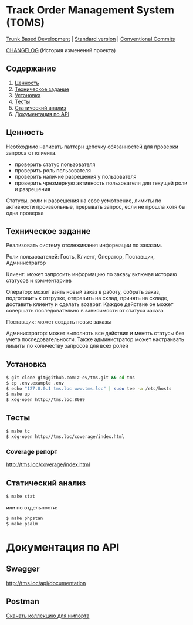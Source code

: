 # Track Order Management System (TOMS)
[Trunk Based Development](https://trunkbaseddevelopment.com/) |
[Standard version](https://github.com/conventional-changelog/standard-version) |
[Conventional Commits](https://www.conventionalcommits.org/en/v1.0.0-beta.2/)

[CHANGELOG](CHANGELOG.md) (История изменений проекта)

## Содержание
1. [Ценность](#ценность)
2. [Техническое задание](#техническое-задание)
3. [Установка](#установка)
4. [Тесты](#тесты)
5. [Статический анализ](#статический-анализ)
6. [Документация по API](#документация-по-API)

## Ценность
Необходимо написать паттерн цепочку обязанностей для проверки запроса от клиента.
- проверить статус пользователя
- проверить роль пользователя
- проверить наличие разрешения у пользователя
- проверить чрезмерную активность пользователя для текущей роли и разрешения

Статусы, роли и разрешения на свое усмотрение, лимиты по активности произвольные, прерывать запрос, если не прошла хотя бы одна проверка
## Техническое задание
Реализовать систему отслеживания информации по заказам.

Роли пользователей: Гость, Клиент, Оператор, Поставщик, Администратор

Клиент:
может запросить информацию по заказу включая историю статусов и комментариев

Оператор: может взять новый заказ в работу, собрать заказ, подготовить к отгрузке, отправить на склад, принять на складе, доставить клиенту и сделать возврат. Каждое действие он может совершать последовательно в зависимости от статуса заказа

Поставщик: может создать новые заказы

Администратор: может выполнять все действия и менять статусы без учета последовательности. Также администратор может настраивать лимиты по количеству запросов для всех ролей

## Установка
```bash
$ git clone git@github.com:z-ev/tms.git && cd tms 
$ cp .env.example .env
$ echo "127.0.0.1 tms.loc www.tms.loc" | sudo tee -a /etc/hosts
$ make up
$ xdg-open http://tms.loc:8089
```

## Тесты
```bash
$ make tc
$ xdg-open http://tms.loc/coverage/index.html
```
### Coverage репорт
http://tms.loc/coverage/index.html

## Статический анализ
```bash
$ make stat
```
или по отдельности:
```bash
$ make phpstan
$ make psalm
```

# Документация по API
## Swagger
http://tms.loc/api/documentation

## Postman
[Скачать коллекцию для импорта](./docs/TOMS.postman_collection.json)
